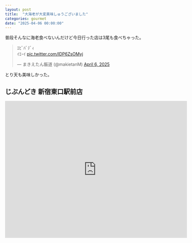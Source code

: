 ```yaml
---
layout: post
title:  "大海老が大変美味しゅうございました"
categories: gourmet
date: "2025-04-06 00:00:00"
---
```


普段そんなに海老食べないんだけど今日行った店は3尾も食べちゃった。

<blockquote class="twitter-tweet tw-align-center"><p lang="ja" dir="ltr">ｴﾋﾞﾊﾞﾃﾞｨ<br>ｲｴｰｲ <a href="https://t.co/IDP6ZsOMyj">pic.twitter.com/IDP6ZsOMyj</a></p>&mdash; まきえたん飯道 (@makietanM) <a href="https://twitter.com/makietanM/status/1909013201343459770?ref_src=twsrc%5Etfw">April 6, 2025</a></blockquote> <script async src="https://platform.twitter.com/widgets.js" charset="utf-8"></script>

とり天も美味しかった。

## じぶんどき 新宿東口駅前店

<iframe src="https://www.google.com/maps/embed?pb=!1m18!1m12!1m3!1d3240.4497575881683!2d139.69921387578813!3d35.690548372584246!2m3!1f0!2f0!3f0!3m2!1i1024!2i768!4f13.1!3m3!1m2!1s0x60188d8f106670c5%3A0x91a4976657c2ff3c!2z5YWo5bit5YCL5a6kIOOBmOOBtuOCk-OBqeOBjeaWsOWuv-adseWPo-mnheWJjeW6lw!5e0!3m2!1sja!2sjp!4v1743979739946!5m2!1sja!2sjp" width="600" height="450" style="border:0;" allowfullscreen="" loading="lazy" referrerpolicy="no-referrer-when-downgrade"></iframe>
